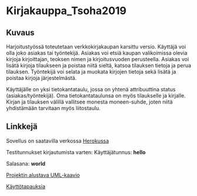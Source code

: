 # Kirjakauppa_Tsoha2019

## Kuvaus

Harjoitustyössä toteutetaan verkkokirjakaupan karsittu versio. Käyttäjä voi olla joko asiakas tai työntekijä. 
Asiakas voi etsiä kaupan valikoimissa olevia kirjoja kirjoittajan, teoksen nimen ja kirjoitusvuoden perusteella.
Asiakas voi lisätä kirjoja tilaukseen ja poistaa niitä sieltä, katsoa tilauksen tietoja ja perua tilauksen. Työntekijä 
voi selata ja muokata kirjojen tietoja sekä lisätä ja poistaa kirjoja järjestelmästä. 

Käyttäjälle on yksi tietokantataulu, jossa on yhtenä attribuuttina status (asiakas/työntekijä). Oma tietokantataulunsa
on myös tilaukselle ja kirjalle. Kirjan ja tilauksen välillä vallitsee monesta moneen-suhde, joten niitä yhdistämään 
tarvitaan myös liitostaulu.

## Linkkejä

Sovellus on saatavilla verkossa [Herokussa](https://verkkokirjakauppa.herokuapp.com/)

Testitunnukset kirjautumista varten:
Käyttäjätunnus: **hello**

Salasana: **world**


[Projektin alustava UML-kaavio](documentation/tietokantakaavio.jpg)

[Käyttötapauksia](documentation/user_stories.txt)

     
